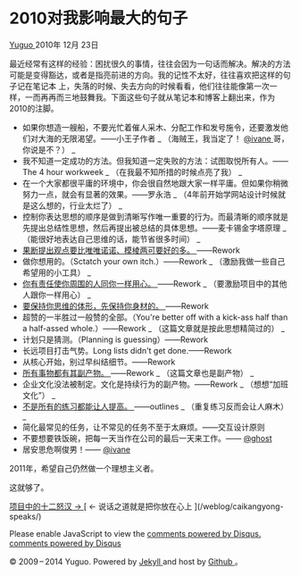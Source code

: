 #  2010对我影响最大的句子

[ Yuguo ](http://yuguo.us) 2010年 12月 23日

最近经常有这样的经验：困扰很久的事情，往往会因为一句话而解决。解决的方法可能是变得豁达，或者是指亮前进的方向。我的记性不太好，往往喜欢把这样的句子记在笔记本
上，失落的时候、失去方向的时候看看，他们往往能像第一次一样，一而再再而三地鼓舞我。下面这些句子就从笔记本和博客上翻出来，作为2010的注脚。

  * 如果你想造一艘船，不要光忙着催人采木、分配工作和发号施令，还要激发他们对大海的无限渴望。——小王子作者 _ （海贼王，我当定了！ [ @ivane ](http://blog.ivane.net/) 哥，你说是不？） _
  * 我不知道一定成功的方法。但我知道一定失败的方法：试图取悦所有人。——The 4 hour workweek _ （在我最不知所措的时候点亮了我） _
  * 在一个大家都很平庸的环境中，你会很自然地跟大家一样平庸。但如果你稍微努力一点，就会有显著的效果。——罗永浩 _ （4年前开始学网站设计时候就是这么想的，行业太烂了） _
  * 控制你表达思想的顺序是做到清晰写作唯一重要的行为。而最清晰的顺序就是先提出总结性思想，然后再提出被总结的具体思想。——麦卡锡金字塔原理 _ （能很好地表达自己思维的话，能节省很多时间） _
  * [ 果断提出观点要比唯唯诺诺、模棱两可要好的多。 ](http://yuguo.us/weblog/be-absolutely-wrong-is-correct/) ——Rework 
  * 做你想用的。（Sctatch your own itch.）——Rework _ （激励我做一些自己希望用的小工具） _
  * [ 你有责任使你周围的人同你一样用心。 ](http://yuguo.us/weblog/12-angry-man/) ——Rework _ （要激励项目中的其他人跟你一样用心） _
  * [ 要保持你思维的体形，先保持你身材的。 ](http://yuguo.us/weblog/friend-asks-me-why-workout/) ——Rework 
  * 超赞的一半胜过一般赞的全部。（You're better off with a kick-ass half than a half-assed whole.）——Rework _ （这篇文章就是按此思想精简过的） _
  * 计划只是猜测。（Planning is guessing）——Rework 
  * 长远项目打击气势。Long lists didn't get done.——Rework 
  * 从核心开始，别过早纠结细节。——Rework 
  * [ 所有事物都有其副产物。 ](http://yuguo.us/weblog/week-10/) ——Rework _ （这篇文章也是副产物） _
  * 企业文化没法被制定。文化是持续行为的副产物。——Rework _ （想想“加班文化”） _
  * [ 不是所有的练习都能让人提高。 ](http://yuguo.us/weblog/work-workout-and-practice-10000-hours/) ——outlines _ （重复练习反而会让人麻木） _
  * 简化最常见的任务，让不常见的任务不至于太麻烦。——交互设计原则 
  * 不要想要铁饭碗，把每一天当作在公司的最后一天来工作。—— [ @ghost ](http://cssforest.org)
  * 居安思危啊俊男！—— [ @ivane ](http://blog.ivane.net/)

2011年，希望自己仍然做一个理想主义者。

这就够了。

[ 项目中的十二怒汉 → ](/weblog/12-angry-man/) [ ← 说话之道就是把你放在心上 ](/weblog/caikangyong-
speaks/)

Please enable JavaScript to view the [ comments powered by Disqus.
](http://disqus.com/?ref_noscript) [ comments powered by  Disqus
](http://disqus.com)

© 2009 – 2014 Yuguo. Powered by [ Jekyll ](https://github.com/mojombo/jekyll)
and host by [ Github ](https://github.com/yuguo) 。

